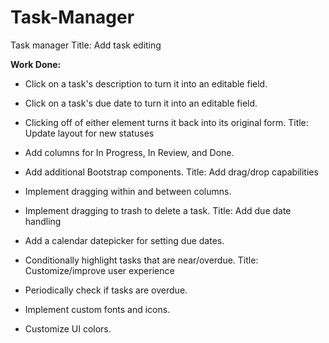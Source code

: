# Task-Manager
Task manager
Title: Add task editing

**Work Done:**

- Click on a task's description to turn it into an editable field.
- Click on a task's due date to turn it into an editable field.
- Clicking off of either element turns it back into its original form.
Title: Update layout for new statuses

- Add columns for In Progress, In Review, and Done.
- Add additional Bootstrap components.
Title: Add drag/drop capabilities

- Implement dragging within and between columns.
- Implement dragging to trash to delete a task.
Title: Add due date handling

- Add a calendar datepicker for setting due dates.
- Conditionally highlight tasks that are near/overdue.
Title: Customize/improve user experience

- Periodically check if tasks are overdue.
- Implement custom fonts and icons.
- Customize UI colors.
